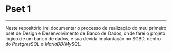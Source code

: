 # Pset 1
---
Neste repositório irei documentar o processo de realização do meu primeiro pset de Design e Desenvolvimento de Banco de Dados, onde farei o projeto lógico de um banco de dados, e sua devida implantação no SGBD, dentro do *PostgresSQL* e *MariaDB/MySQL*.